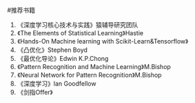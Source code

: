 #推荐书籍
1. 《深度学习核心技术与实践》猿辅导研究团队   
2. 《The Elements of Statistical Learning》Hastie   
3. 《Hands-On Machine learning with Scikit-Learn&Tensorflow》   
4. 《凸优化》Stephen Boyd   
5. 《最优化导论》Edwin K.P.Chong   
6. 《Pattern Recognition and Machine Learning》M.Bishop   
7. 《Neural Network for Pattern Recognition》M.Bishop   
8. 《深度学习》lan Goodfellow   
9. 《剑指Offer》   
